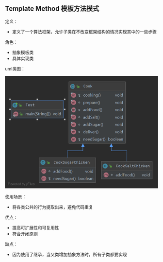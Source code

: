 ## Template Method 模板方法模式

定义：
- 定义了一个算法框架，允许子类在不改变框架结构的情况实现其中的一些步骤

角色：
- 抽象模板类
- 具体实现类

uml类图：

![uml类图](java/uml.png)

使用场景：
- 将各类公共的行为提取出来，避免代码重复

优点：
- 提高可扩展性和可复用性
- 符合开闭原则

缺点：
- 因为使用了继承，当父类增加抽象方法时，所有子类都要实现